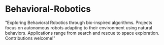# Behavioral-Robotics
"Exploring Behavioral Robotics through bio-inspired algorithms. Projects focus on autonomous robots adapting to their environment using natural behaviors. Applications range from search and rescue to space exploration. Contributions welcome!"
